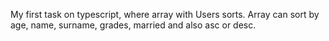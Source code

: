 My first task on typescript, where array with Users sorts. Array can sort by age, name, surname, grades, married and also asc or desc.